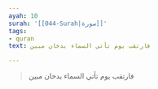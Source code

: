 ```yaml
---
ayah: 10
surah: '[[044-Surah|سورة]]'
tags:
- quran
text: فارتقب يوم تأتي السماء بدخان مبين

---
```

> فارتقب يوم تأتي السماء بدخان مبين
